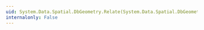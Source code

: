 ```yaml
---
uid: System.Data.Spatial.DbGeometry.Relate(System.Data.Spatial.DbGeometry,System.String)
internalonly: False
---
```

